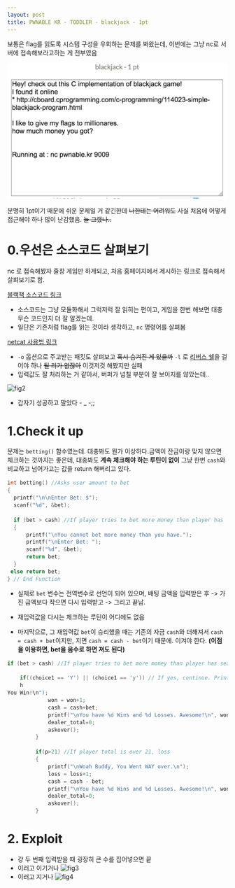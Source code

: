 ```yaml
---
layout: post
title: PWNABLE KR - TODDLER - blackjack - 1pt
---
```



보통은 flag를 읽도록 시스템 구성을 우회하는 문제를 봐왔는데, 이번에는 그냥 nc로 서버에 접속해보라고하는 게 전부였음

![fig1](pwnablekr/blackjack/_fig/1.png)

분명히 1pt이기 때문에 쉬운 문제일 거 같긴한데 ~~나한테는 어려워도~~ 사실 처음에 어떻게 접근해야 하나 많이 난감했음. ~~늘 그랬나..~~

# 0.우선은 소스코드 살펴보기

  nc 로 접속해봤자 줄창 게임만 하게되고, 처음 홈페이지에서 제시하는 링크로 접속해서 살펴보기로 함.

  [블랙잭 소스코드 링크 ](http://cboard.cprogramming.com/c-programming/114023-simple-blackjack-program.html)


  * 소스코드는 그냥 모듈화해서 그럭저럭 잘 읽히는 편이고, 게임을 한번 해보면 대충 무슨 코드인지 더 잘 알겠는데.
  * 일단은 기존처럼 flag를 읽는 것이라 생각하고, ```nc``` 명령어를 살펴봄

  [netcat 사용법 링크](http://devanix.tistory.com/307)

  * ```-o``` 옵션으로 주고받는 패킷도 살펴보고 ~~혹시 숨겨진 게 있을까~~ ```-l``` 로 [리버스 쉘](http://kali-km.tistory.com/entry/Netcat-Reverse-Shell)을 걸어야 하나 ~~될 리가 없잖아~~ 이것저것 해봤지만 실패
  * 입력값도 잘 처리하는 거 같아서, 버퍼가 넘칠 부분이 잘 보이지를 않았는데..

  ![fig2](./_fig/2.png)

  * 갑자기 성공하고 말았다 - _ -;;

# 1.Check it up

  문제는 ```betting()``` 함수였는데. 대충봐도 뭔가 이상하다.금액이 잔금이랑 맞지 않으면 체크하는 것까지는 좋은데, 대충봐도 **계속 체크해야 하는 루틴이 없이** 그냥 한번 ```cash```와 비교하고 넘어가고는 값을 return 해버리고 있다.

  ```c
  int betting() //Asks user amount to bet
  {
    printf("\n\nEnter Bet: $");
    scanf("%d", &bet);

    if (bet > cash) //If player tries to bet more money than player has
    {
        printf("\nYou cannot bet more money than you have.");
        printf("\nEnter Bet: ");
        scanf("%d", &bet);
        return bet;
    }
   else return bet;
  } // End Function
  ```

  * 실제로 ```bet``` 변수는 전역변수로 선언이 되어 있으며, 배팅 금액을 입력받은 후 -> 가진 금액보다 작으면 다시 입력받고 -> 그리고 끝남.

  * 재입력값을 다시는 체크하는 루틴이 어디에도 없음

  * 마지막으로, 그 재입력값 ```bet```이 승리했을 때는 기존의 자금 ```cash```와 더해져서 ```cash = cash + bet```이지만, 지면 ```cash = cash - bet```이기 때문에. 이겨야 한다. **(이점을 이용하면, bet을 음수로 하면 져도 된다)**

  ```c
  if (bet > cash) //If player tries to bet more money than player has search hit BOTTOM, continuing at TOP

      if((choice1 == 'Y') || (choice1 == 'y')) // If yes, continue. Prints menu.
      h
  You Win!\n");
               won = won+1;
               cash = cash+bet;
               printf("\nYou have %d Wins and %d Losses. Awesome!\n", won, loss);
               dealer_total=0;
               askover();
           }

           if(p>21) //If player total is over 21, loss
           {
               printf("\nWoah Buddy, You Went WAY over.\n");
               loss = loss+1;
               cash = cash - bet;
               printf("\nYou have %d Wins and %d Losses. Awesome!\n", won, loss);
               dealer_total=0;
               askover();
           }

  ```

# 2. Exploit
  * 걍 두 번째 입력받을 때 굉장히 큰 수를 집어넣으면 끝
  * 이러고 이기거나
  ![fig3](./_fig/3.png)
  * 이러고 지거나
  ![fig4](./_fig/4.png)

